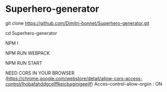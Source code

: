 # Superhero-generator

git clone https://github.com/Dimitri-bonnet/Superhero-generator.git

cd Superhero-generator

NPM I 

NPM RUN WEBPACK

NPM RUN START

NEED CORS IN YOUR BROWSER (https://chrome.google.com/webstore/detail/allow-cors-access-control/lhobafahddgcelffkeicbaginigeejlf)
Acces-control-allow-orgiin : ON
